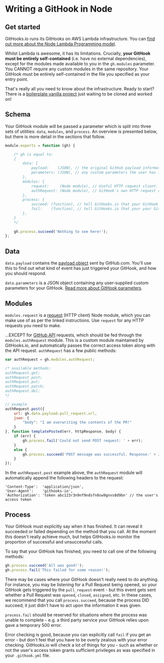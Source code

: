 # Writing a GitHook in Node
## Get started
GitHooks.io runs its GitHooks on AWS Lambda infrastructure. You can [find out more about the Node Lambda Programming model](http://docs.aws.amazon.com/lambda/latest/dg/programming-model.html).

Whilst Lambda is awesome, it has its limitations. Crucially, **your GitHook must be entirely self-contained** (i.e. have no external dependencies), except for the modules made available to you in the `gh.modules` parameter. You CANNOT require any custom modules in the same repository. Your GitHook must be entirely self-contained in the file you specified as your entry point.

That's really all you need to know about the infrastructure. Ready to start? There is a [boilerplate vanilla project](https://github.com/GitHooksIO/boilerplate-githook) just waiting to be cloned and worked on!

## Schema
Your GitHook module will be passed a parameter which is split into three sets of utilities: `data`, `modules`, and `process`. An overview is presented below, but there is more detail in the sections that follow.

```javascript
module.exports = function (gh) {

    /* gh is equal to:
    {
        data: {
            payload:    (JSON), // the original GitHub payload information
            parameters: (JSON), // any custom parameters the user has installed your GitHook with
        },
        modules: {
            request:     (Node module), // Useful HTTP request client. See https://www.npmjs.com/package/request
            authRequest: (Node module), // GitHook's own HTTP request client, which automatically attaches access token with each request
        },
        process: {
            succeed: (function), // tell GitHooks.io that your GitHook has completed successfully
            fail:    (function), // tell GitHooks.io that your your GitHook ran into an issue
        },
    }
    */
    
    gh.process.succeed('Nothing to see here!');
};
```

## Data

`data.payload` contains the [payload object](https://developer.github.com/webhooks/#payloads) sent by GitHub.com. You'll use this to find out what kind of event has just triggered your GitHook, and how you should respond.

`data.parameters` is a JSON object containing any user-supplied custom parameters for your GitHook. [Read more about GitHook parameters](http://githooks.io/parameters).

## Modules

`modules.request` is a [request](https://github.com/request/request) (HTTP client) Node module, which you can make use of as per the linked instructions. Use `request` for any HTTP requests you need to make.

...EXCEPT for [GitHub API](https://developer.github.com/v3/) requests, which should be fed through the `modules.authRequest` module. This is a custom module maintained by GitHooks.io, and automatically passes the correct access token along with the API request. `authRequest` has a few public methods:

```js
var authRequest = gh.modules.authRequest;

/* available methods:
authRequest.get;
authRequest.post;
authRequest.put;
authRequest.patch;
authRequest.del;
*/

// example
authRequest.post({
    url: gh.data.payload.pull_request.url,
    json: {
        "body": "I am overwriting the contents of the PR!"
    }
}, function templatePosted(err, httpResponse, body) {
    if (err) {
        gh.process.fail('Could not send POST request: ' + err);
    }
    else {
        gh.process.succeed('POST message was successful. Response:' + JSON.stringify(body));
    }
});
```

In the `authRequest.post` example above, the `authRequest` module will automatically append the following headers to the request:

```
'Content-Type':  'application/json',
'User-Agent':    'githooks-io',
'Authorization': 'token abc123r3n9nf9ndsfn8sw9gnvs8d9bn' // the user's access token
```

## Process
Your GitHook must explicitly say when it has finished. It can reveal it succeeded or failed depending on the method that you call. At the moment this doesn't really achieve much, but helps GitHooks.io monitor the proportion of successful and unsuccessful calls.

To say that your GitHook has finished, you need to call one of the following methods:

```js
gh.process.succeed('All was good!');
gh.process.fail('This failed for some reason!');
```

There may be cases where your GitHook doesn't really need to do anything. For instance, you may be listening for a Pull Request being opened, so your GitHook gets triggered by the `pull_request` event - but this event gets sent whether a Pull Request was `opened`, `closed`, `assigned`, etc. In these cases, we recommend that you call `process.succeed`, because the process DID succeed; it just didn't have to act upon the information it was given.

`process.fail` should be reserved for situations where the process was unable to complete - e.g. a third party service your GitHook relies upon gave a temporary 500 error.

Error checking is good, because you can explicitly call `fail` if you get an error - but don't feel that you have to be overly zealous with your error checking. GitHooks.io will check a lot of things for you - such as whether or not the user's access token grants sufficient privileges as was specified in your `.githook.yml` file.
